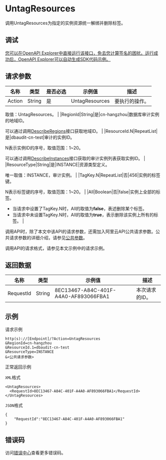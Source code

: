 # UntagResources

调用UntagResources为指定的实例资源统一解绑并删除标签。

## 调试

[您可以在OpenAPI Explorer中直接运行该接口，免去您计算签名的困扰。运行成功后，OpenAPI Explorer可以自动生成SDK代码示例。](https://api.aliyun.com/#product=Yundun-dbaudit&api=UntagResources&type=RPC&version=2019-12-09)

## 请求参数

|名称|类型|是否必选|示例值|描述|
|--|--|----|---|--|
|Action|String|是|UntagResources|要执行的操作。

 取值：UntagResources。 |
|RegionId|String|是|cn-hangzhou|数据库审计实例的地域ID。

 可以通过调用[DescribeRegions](~~162344~~)接口获取地域ID。 |
|ResourceId.N|RepeatList|是|dbaudit-cn-test|审计的实例ID。

 N表示实例ID的序号，取值范围：1~20。

 可以通过调用[DescribeInstances](~~162343~~)接口获取的审计实例列表获取实例ID。 |
|ResourceType|String|是|INSTANCE|资源类型定义。

 唯一取值：INSTANCE，审计实例。 |
|TagKey.N|RepeatList|否|456|实例的标签键。

 N表示标签键的序号，取值范围：1~20。 |
|All|Boolean|否|false|实例上全部的标签。

 -   当请求中设置了TagKey.N时，All的取值为**false**，表述删除某个标签。
-   当请求中未设置TagKey.N时，All的取值为**true**，表示删除该实例上所有的标签。 |

调用API时，除了本文中该API的请求参数，还需加入阿里云API公共请求参数。公共请求参数的详细介绍，请参见[公共参数](~~148151~~)。

调用API的请求格式，请参见本文示例中的请求示例。

## 返回数据

|名称|类型|示例值|描述|
|--|--|---|--|
|RequestId|String|8EC13467-A84C-401F-A4A0-AF893066FBA1|本次请求的ID。 |

## 示例

请求示例

```
http(s)://[Endpoint]/?Action=UntagResources
&RegionId=cn-hangzhou
&ResourceId.1=dbaudit-cn-test
&ResourceType=INSTANCE
&<公共请求参数>
```

正常返回示例

`XML`格式

```
<UntagResources>
  <RequestId>8EC13467-A84C-401F-A4A0-AF893066FBA1</RequestId>
</UntagResources>
```

`JSON`格式

```
{
	"RequestId":"8EC13467-A84C-401F-A4A0-AF893066FBA1"
}
```

## 错误码

访问[错误中心](https://error-center.aliyun.com/status/product/Yundun-dbaudit)查看更多错误码。

